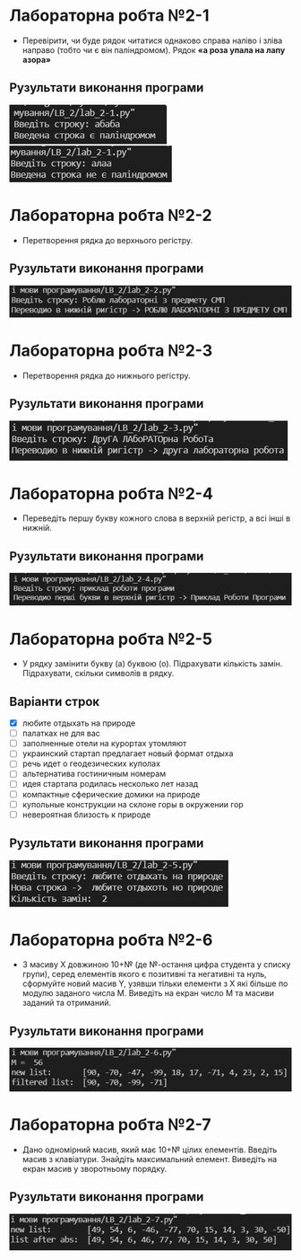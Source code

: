 # Лабораторна робта №2-1
- Перевірити, чи буде рядок читатися однаково справа наліво і зліва направо (тобто чи є він паліндромом). Рядок **«а роза упала на лапу азора»**

## Рузультати виконання програми
![2-1 result](https://github.com/whiteman1989/Python_lab_work_2/blob/master/images/work_res_2-1.jpg?raw=true)
![2-1 result](https://github.com/whiteman1989/Python_lab_work_2/blob/master/images/work_res_2-1_2.jpg?raw=true)

# Лабораторна робта №2-2
- Перетворення рядка до верхнього регістру.

## Рузультати виконання програми
![2-2 result](https://github.com/whiteman1989/Python_lab_work_2/blob/master/images/work_res_2-2.jpg?raw=true)

# Лабораторна робта №2-3
- Перетворення рядка до нижнього регістру.

## Рузультати виконання програми
![2-3 result](https://github.com/whiteman1989/Python_lab_work_2/blob/master/images/work_res_2-3.jpg?raw=true)

# Лабораторна робта №2-4
- Переведіть першу букву кожного слова  в верхній регістр, а всі інші в нижній.

## Рузультати виконання програми
![2-4 result](https://github.com/whiteman1989/Python_lab_work_2/blob/master/images/work_res_2-4.jpg?raw=true)

# Лабораторна робта №2-5
- У рядку  замінити букву (а) буквою (о). Підрахувати кількість замін. Підрахувати, скільки символів в рядку.

## Варіанти строк
- [x] любите отдыхать на природе
- [ ] палатках не для вас
- [ ] заполненные отели на курортах утомляют
- [ ] украинский стартап предлагает новый формат отдыха
- [ ] речь идет о геодезических куполах
- [ ] альтернатива гостиничным номерам
- [ ] идея стартапа родилась несколько лет назад
- [ ] компактные сферические домики на природе
- [ ] купольные конструкции на склоне горы в окружении гор
- [ ] невероятная близость к природе

## Рузультати виконання програми
![2-5 result](https://github.com/whiteman1989/Python_lab_work_2/blob/master/images/work_res_2-5.jpg?raw=true)

# Лабораторна робта №2-6
- З масиву Х довжиною 10+№  (де №-остання цифра студента у списку групи), серед елементів якого є позитивні та негативні та нуль, сформуйте новий масив Y, узявши тільки елементи з Х які більше по модулю заданого числа М. Виведіть на екран число М та масиви заданий та отриманий.

## Рузультати виконання програми
![2-6 result](https://github.com/whiteman1989/Python_lab_work_2/blob/master/images/work_res_2-6.jpg?raw=true)

# Лабораторна робта №2-7
- Дано одномірний масив, який має  10+№  цілих елементів. Введіть масив з клавіатури. Знайдіть максимальний елемент. Виведіть на екран масив у зворотньому порядку. 

## Рузультати виконання програми
![2-7 result](https://github.com/whiteman1989/Python_lab_work_2/blob/master/images/work_res_2-7.jpg?raw=true)